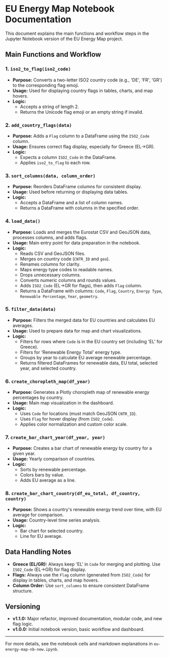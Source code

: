 # EU Energy Map Notebook Documentation

This document explains the main functions and workflow steps in the Jupyter Notebook version of the EU Energy Map project.

## Main Functions and Workflow

### 1. `iso2_to_flag(iso2_code)`
- **Purpose:** Converts a two-letter ISO2 country code (e.g., 'DE', 'FR', 'GR') to the corresponding flag emoji.
- **Usage:** Used for displaying country flags in tables, charts, and map hovers.
- **Logic:**
  - Accepts a string of length 2.
  - Returns the Unicode flag emoji or an empty string if invalid.

### 2. `add_country_flags(data)`
- **Purpose:** Adds a `Flag` column to a DataFrame using the `ISO2_Code` column.
- **Usage:** Ensures correct flag display, especially for Greece (EL→GR).
- **Logic:**
  - Expects a column `ISO2_Code` in the DataFrame.
  - Applies `iso2_to_flag` to each row.

### 3. `sort_columns(data, column_order)`
- **Purpose:** Reorders DataFrame columns for consistent display.
- **Usage:** Used before returning or displaying data tables.
- **Logic:**
  - Accepts a DataFrame and a list of column names.
  - Returns a DataFrame with columns in the specified order.

### 4. `load_data()`
- **Purpose:** Loads and merges the Eurostat CSV and GeoJSON data, processes columns, and adds flags.
- **Usage:** Main entry point for data preparation in the notebook.
- **Logic:**
  - Reads CSV and GeoJSON files.
  - Merges on country code (`CNTR_ID` and `geo`).
  - Renames columns for clarity.
  - Maps energy type codes to readable names.
  - Drops unnecessary columns.
  - Converts numeric columns and rounds values.
  - Adds `ISO2_Code` (EL→GR for flags), then adds `Flag` column.
  - Returns a DataFrame with columns: `Code`, `Flag`, `Country`, `Energy Type`, `Renewable Percentage`, `Year`, `geometry`.

### 5. `filter_data(data)`
- **Purpose:** Filters the merged data for EU countries and calculates EU averages.
- **Usage:** Used to prepare data for map and chart visualizations.
- **Logic:**
  - Filters for rows where `Code` is in the EU country set (including 'EL' for Greece).
  - Filters for 'Renewable Energy Total' energy type.
  - Groups by year to calculate EU average renewable percentage.
  - Returns filtered DataFrames for renewable data, EU total, selected year, and selected country.

### 6. `create_choropleth_map(df_year)`
- **Purpose:** Generates a Plotly choropleth map of renewable energy percentages by country.
- **Usage:** Main map visualization in the dashboard.
- **Logic:**
  - Uses `Code` for locations (must match GeoJSON `CNTR_ID`).
  - Uses `Flag` for hover display (from `ISO2_Code`).
  - Applies color normalization and custom color scale.

### 7. `create_bar_chart_year(df_year, year)`
- **Purpose:** Creates a bar chart of renewable energy by country for a given year.
- **Usage:** Yearly comparison of countries.
- **Logic:**
  - Sorts by renewable percentage.
  - Colors bars by value.
  - Adds EU average as a line.

### 8. `create_bar_chart_country(df_eu_total, df_country, country)`
- **Purpose:** Shows a country's renewable energy trend over time, with EU average for comparison.
- **Usage:** Country-level time series analysis.
- **Logic:**
  - Bar chart for selected country.
  - Line for EU average.

## Data Handling Notes
- **Greece (EL/GR):** Always keep 'EL' in `Code` for merging and plotting. Use `ISO2_Code` (EL→GR) for flag display.
- **Flags:** Always use the `Flag` column (generated from `ISO2_Code`) for display in tables, charts, and map hovers.
- **Column Order:** Use `sort_columns` to ensure consistent DataFrame structure.

## Versioning
- **v1.1.0:** Major refactor, improved documentation, modular code, and new flag logic.
- **v1.0.0:** Initial notebook version, basic workflow and dashboard.

---

For more details, see the notebook cells and markdown explanations in `eu-energy-map-nb-new.ipynb`.
